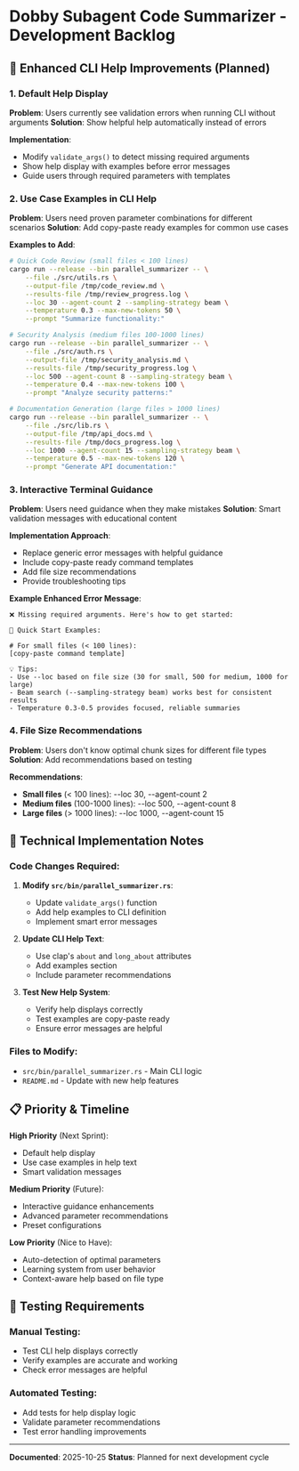 # Dobby Subagent Code Summarizer - Development Backlog

## 🎯 Enhanced CLI Help Improvements (Planned)

### 1. **Default Help Display**
**Problem**: Users currently see validation errors when running CLI without arguments
**Solution**: Show helpful help automatically instead of errors

**Implementation**:
- Modify `validate_args()` to detect missing required arguments
- Show help display with examples before error messages
- Guide users through required parameters with templates

### 2. **Use Case Examples in CLI Help**
**Problem**: Users need proven parameter combinations for different scenarios
**Solution**: Add copy-paste ready examples for common use cases

**Examples to Add**:
```bash
# Quick Code Review (small files < 100 lines)
cargo run --release --bin parallel_summarizer -- \
    --file ./src/utils.rs \
    --output-file /tmp/code_review.md \
    --results-file /tmp/review_progress.log \
    --loc 30 --agent-count 2 --sampling-strategy beam \
    --temperature 0.3 --max-new-tokens 50 \
    --prompt "Summarize functionality:"

# Security Analysis (medium files 100-1000 lines)
cargo run --release --bin parallel_summarizer -- \
    --file ./src/auth.rs \
    --output-file /tmp/security_analysis.md \
    --results-file /tmp/security_progress.log \
    --loc 500 --agent-count 8 --sampling-strategy beam \
    --temperature 0.4 --max-new-tokens 100 \
    --prompt "Analyze security patterns:"

# Documentation Generation (large files > 1000 lines)
cargo run --release --bin parallel_summarizer -- \
    --file ./src/lib.rs \
    --output-file /tmp/api_docs.md \
    --results-file /tmp/docs_progress.log \
    --loc 1000 --agent-count 15 --sampling-strategy beam \
    --temperature 0.5 --max-new-tokens 120 \
    --prompt "Generate API documentation:"
```

### 3. **Interactive Terminal Guidance**
**Problem**: Users need guidance when they make mistakes
**Solution**: Smart validation messages with educational content

**Implementation Approach**:
- Replace generic error messages with helpful guidance
- Include copy-paste ready command templates
- Add file size recommendations
- Provide troubleshooting tips

**Example Enhanced Error Message**:
```
❌ Missing required arguments. Here's how to get started:

🚀 Quick Start Examples:

# For small files (< 100 lines):
[copy-paste command template]

💡 Tips:
- Use --loc based on file size (30 for small, 500 for medium, 1000 for large)
- Beam search (--sampling-strategy beam) works best for consistent results
- Temperature 0.3-0.5 provides focused, reliable summaries
```

### 4. **File Size Recommendations**
**Problem**: Users don't know optimal chunk sizes for different file types
**Solution**: Add recommendations based on testing

**Recommendations**:
- **Small files** (< 100 lines): --loc 30, --agent-count 2
- **Medium files** (100-1000 lines): --loc 500, --agent-count 8
- **Large files** (> 1000 lines): --loc 1000, --agent-count 15

## 🔧 Technical Implementation Notes

### Code Changes Required:
1. **Modify `src/bin/parallel_summarizer.rs`**:
   - Update `validate_args()` function
   - Add help examples to CLI definition
   - Implement smart error messages

2. **Update CLI Help Text**:
   - Use clap's `about` and `long_about` attributes
   - Add examples section
   - Include parameter recommendations

3. **Test New Help System**:
   - Verify help displays correctly
   - Test examples are copy-paste ready
   - Ensure error messages are helpful

### Files to Modify:
- `src/bin/parallel_summarizer.rs` - Main CLI logic
- `README.md` - Update with new help features

## 📋 Priority & Timeline

**High Priority** (Next Sprint):
- Default help display
- Use case examples in help text
- Smart validation messages

**Medium Priority** (Future):
- Interactive guidance enhancements
- Advanced parameter recommendations
- Preset configurations

**Low Priority** (Nice to Have):
- Auto-detection of optimal parameters
- Learning system from user behavior
- Context-aware help based on file type

## 🧪 Testing Requirements

### Manual Testing:
- Test CLI help displays correctly
- Verify examples are accurate and working
- Check error messages are helpful

### Automated Testing:
- Add tests for help display logic
- Validate parameter recommendations
- Test error handling improvements

---

**Documented**: 2025-10-25
**Status**: Planned for next development cycle